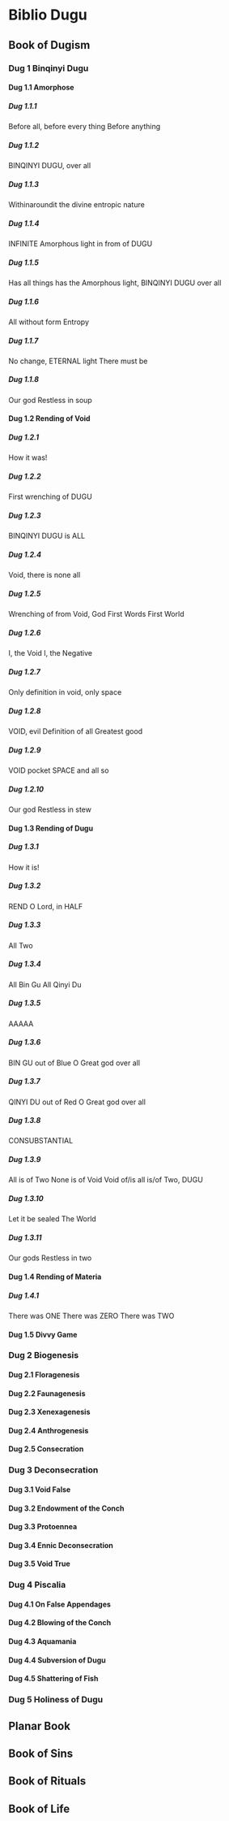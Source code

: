 # Biblio Dugu

## Book of Dugism

### Dug 1 Binqinyi Dugu

#### Dug 1.1 Amorphose

##### Dug 1.1.1

Before all, before every thing
Before anything

##### Dug 1.1.2

BINQINYI DUGU, over all

##### Dug 1.1.3

Withinaroundit the divine entropic nature

##### Dug 1.1.4

INFINITE Amorphous light in from of DUGU

##### Dug 1.1.5

Has all things has the Amorphous light, BINQINYI DUGU over all

##### Dug 1.1.6

All without form
Entropy

##### Dug 1.1.7

No change, ETERNAL light
There must be

##### Dug 1.1.8

Our god Restless in soup

#### Dug 1.2 Rending of Void

##### Dug 1.2.1

How it was!

##### Dug 1.2.2

First wrenching of DUGU

##### Dug 1.2.3

BINQINYI DUGU is ALL

##### Dug 1.2.4

Void, there is none all

##### Dug 1.2.5

Wrenching of from Void, God
First Words
First World

##### Dug 1.2.6

I, the Void
I, the Negative

##### Dug 1.2.7

Only definition in void, only space

##### Dug 1.2.8

VOID, evil
Definition of all
Greatest good

##### Dug 1.2.9

VOID pocket SPACE and all so

##### Dug 1.2.10

Our god Restless in stew

#### Dug 1.3 Rending of Dugu

##### Dug 1.3.1

How it is!

##### Dug 1.3.2

REND O Lord, in HALF

##### Dug 1.3.3

All Two

##### Dug 1.3.4

All Bin Gu
All Qinyi Du

##### Dug 1.3.5

AAAAA

##### Dug 1.3.6

BIN GU out of Blue
O Great god over all

##### Dug 1.3.7

QINYI DU out of Red
O Great god over all

##### Dug 1.3.8

CONSUBSTANTIAL

##### Dug 1.3.9

All is of Two
None is of Void
Void of/is all is/of Two, DUGU

##### Dug 1.3.10

Let it be sealed
The World

##### Dug 1.3.11

Our gods Restless in two

#### Dug 1.4 Rending of Materia

##### Dug 1.4.1

There was ONE
There was ZERO
There was TWO

#### Dug 1.5 Divvy Game

### Dug 2 Biogenesis

#### Dug 2.1 Floragenesis

#### Dug 2.2 Faunagenesis

#### Dug 2.3 Xenexagenesis

#### Dug 2.4 Anthrogenesis

#### Dug 2.5 Consecration

### Dug 3 Deconsecration

#### Dug 3.1 Void False

#### Dug 3.2 Endowment of the Conch

#### Dug 3.3 Protoennea

#### Dug 3.4 Ennic Deconsecration

#### Dug 3.5 Void True

### Dug 4 Piscalia

#### Dug 4.1 On False Appendages

#### Dug 4.2 Blowing of the Conch

#### Dug 4.3 Aquamania

#### Dug 4.4 Subversion of Dugu

#### Dug 4.5 Shattering of Fish

### Dug 5 Holiness of Dugu

## Planar Book

## Book of Sins

## Book of Rituals

## Book of Life
